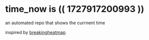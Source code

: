 # time_now is (( 1727917200993 ))

an automated repo that shows the currnent time

inspired by [breakingheatmap](https://github.com/breakingheatmap/breakingheatmap)